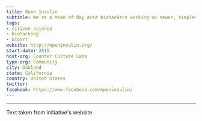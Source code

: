 ```yaml
---
title: Open Insulin
subtitle: We're a team of Bay Area biohackers working on newer, simpler, less expensive ways to make insulin.
tags:
- citizen science
- biohacking
- bioart
website: http://openinsulin.org/
start-date: 2015
host-org: Counter Culture Labs
type-org: Community
city: Oakland
state: California
country: United States
twitter: 
facebook: https://www.facebook.com/openinsulin/
---
```


---
Text taken from initiative's website
